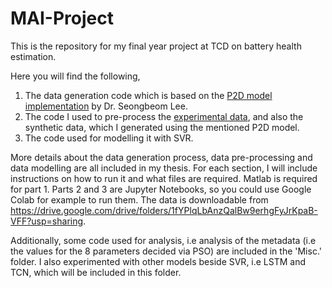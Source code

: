 # MAI-Project
This is the repository for my final year project at TCD on battery health estimation. 

Here you will find the following,
1. The data generation code which is based on the [P2D model implementation]([url](https://github.com/DEARLIBS)) by Dr. Seongbeom Lee.
2. The code I used to pre-process the [experimental data](https://osf.io/qsabn/?view_only=2a03b6c78ef14922a3e244f3d549de78), and also the synthetic data, which I generated using the mentioned P2D model.
3. The code used for modelling it with SVR. 

More details about the data generation process, data pre-processing and data modelling are all included in my thesis. 
For each section, I will include instructions on how to run it and what files are required. Matlab is required for part 1. Parts 2 and 3 are Jupyter Notebooks, so you could use Google Colab for example to run them. The data is downloadable from https://drive.google.com/drive/folders/1fYPlqLbAnzQalBw9erhgFyJrKpaB-VFF?usp=sharing.

Additionally, some code used for analysis, i.e analysis of the metadata (i.e the values for the 8 parameters decided via PSO) are included in the 'Misc.' folder. I also experimented with other models beside SVR, i.e LSTM and TCN, which will be included in this folder.
